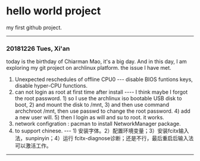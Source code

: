 
# hello world project

   my first github project.

---
### 20181226 Tues, Xi'an

today is the birthday of Chiarman Mao, it's a big day. And in this day, I am exploring my git project on archlinux platform.
the issue I have met.
1. Unexpected reschedules of offline CPU0 --- disable BIOS funtions keys, disable hyper-CPU functions.
2. can not login as root at first time after install ---- I think maybe I forgot the root password. 1) so I use the archlinux iso bootable USB disk to boot, 2) and mount the disk to /mnt,  3) and then use command archchroot /mnt, then use passwd to change the root password. 4) add a new user will. 5) then I login as will and su to root. it works.
3. network configration : pacman to install NetworkManager package.
4. to support chinese. --- 1) 安装字体。2）配置环境变量；3）安装fcitx输入法，sunpinyin；4）运行 fcitx-diagnose诊断；还是不行，最后重启后输入法可以激活工作。


---
### 
